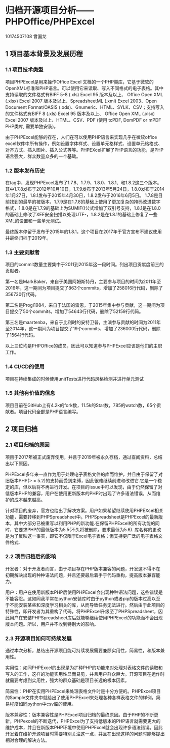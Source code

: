 # 归档开源项目分析——PHPOffice/PHPExcel

 10174507108 曾国龙

 ## 1 项目基本背景及发展历程

 ### 1.1 项目技术类型

 项目PHPExcel是用来操作Office Excel 文档的一个PHP类库，它基于微软的OpenXML标准和PHP语言。可以使用它来读取、写入不同格式的电子表格。其中支持读取的文件格式有BIFF 5-8 (.xls) Excel 95 版本及以上、
Office Open XML (.xlsx) Excel 2007 版本及以上、SpreadsheetML (.xml) Excel 2003、Open Document Format/OASIS (.ods)、Gnumeric、HTML、SYLK、CSV；支持写入的文件格式有BIFF 8 (.xls) Excel 95 版本及以上、
Office Open XML (.xlsx) Excel 2007 版本及以上、HTML、CSV、PDF (使用 tcPDF, DomPDF or mPDF PHP类库, 需要单独安装)。

由于PHPExcel能够的存在，人们在可以使用PHP语言来实现几乎在微软office excel软件中所有操作，例如设置字体样式、设置单元格样式、设置单元格格式、对齐方式、插入图片、插入公式等等。PHPEXcel扩展了PHP语言的功能，是PHP语言强大，群众数量众多的一个基础。

 ### 1.2 版本发布历史

在tag中，发现PHPExcel发布了1.7.8、1.7.9、1.8.0、1.8.1、和1.8.2这三个版本。其中1.7.8发布于2012年10月10日，1.7.9发布于2013年5月24日，1.8.0发布于2014年1月27日，1.8.1发布于2015年4月30日，1.8.2发布于2016年6月5日。
1.7.8是目前找到的最早的被版本，1.7.9是在1.7.8的基础上使用了更加复杂的掩码改进数字格式，1.8.0是在1.7.9的基础上为SUMIF()公式增加了双引号支持，1.8.1是在1.8.0的基础上修改了XEE安全扫描以处理UTF-，1.8.2是在1.8.1的基础上修复了一些XML的设置和一些单元测试。

最终版本停留于发布于2015年的1.8.1，这个项目在2017年于官方宣布不建议使用并最终归档于2019年。


 ### 1.3 主要贡献者

项目的commit数量主要集中于2011到2015年这一段时间。列出项目贡献度前三的贡献者。

第一名是MarkBaker，来自于美国阿姆斯特丹，主要参与项目的时间为2011年至2016年，这一期间为项目提交了863个commits，增加了258016行代码，删除了356730行代码。

第二名是Progi1984，来自于法国的雷恩，于2015年集中参与贡献，这一期间为项目提交了50个commits，增加了54643行代码，删除了52159行代码。

第三名是maartenba，来自于比利时的安特卫普，主演参与贡献的时间为2011年至2014年，这一期间为项目提交了19个commits，增加了236000行代码，删除了1564行代码。

以上三位均是PHPOffice的成员，因此可以知道参与PHPExcel应该是他们的主职工作。


 ### 1.4 CI/CD的使用

 项目在持续集成的时候使用unitTests进行代码风格检测并进行单元测试

 ### 1.5 其他有价值的信息

 项目目前在GitHub上有4.2k的fork数，11.5k的Star数，785的watch数，65个贡献者。项目代码全部是PHP语言编写。

 ## 2 项目归档

 ### 2.1 项目归档的原因

项目于2017年被正式废弃使用，并且于2019年被永久存档，通过查阅资料，总结出以下原因。

PHPExcel多年来一直作为用于处理电子表格文件的库而维护，并且由于保留了对旧版本PHP(> = 5.2)的支持而受到束缚，因此很难继续前进和改进它.它是一个稳定的库，但以后将不再进行开发。在项目的issue中可以发现，由于仍然保留了对低版本PHP的兼容，用户在使用更新版本的PHP时出现了许多语法错误，从而维护的成本越来越高。

针对项目的废弃，官方也给出了解决方案。用户如果希望继续使用PHPEXcel相关功能，需要转移到PHPSpreadsheet中。PHPSpreadsheet是PHPExcel的最新版本，其中大部分已被重写以利用PHP的新功能.在保留PHPExcel的所有功能的同时，它要求PHP的最低版本为5.5(不久将被删除，要求最低为5.6).
库名称的更改是为了反映这一事实，即它不仅限于Excel电子表格；但支持更广泛的电子表格文件格式.

 ### 2.2 项目归档后的影响

 开发者：对于开发者而言，由于项目存在PHP版本兼容的问题，开发这不得不在初期解决出现的种种语法问题，并且还要最后着手于代码重构，提高版本兼容能力。

 用户：用户在使用新版本PHP后使用PHPExcel会出现种种语法问题，这些错误是不能容忍。这如同我平常在python安装库时由于python或者pip的版本过高以至于不能安装某些和深度学习相关的库，从而导致任务无法进行。然后由于此项目的特殊性，即开发者为其重构了代码，将PHPExcel升级至了PHPSpreadsheet，因此用户在安装PHPSpreadsheet库后就能够继续使用PHPExcel的功能而不会出现版本问题。所以，用户并不收到特别大的影响。

 ### 2.3 开源项目如何可持续发展

通过本次分析，总结出开源项目能可持续发展需要兼顾实用性，简易性，和版本兼用性。

 实用性：如同PHPExcel的出现是为扩种PHP的功能来对处理对表格文件的读取和写入的工作，这样的功能实用性显而易见，并且用户群众巨大。开源项目在运作时就需要考虑到实用性，强大的群众基础是项目长远的根本因素。

 简易性：PHP在实用PHPExcel来处理表格文件时是十分方便的。PHPExcel项目的Sample文件夹中就给出了使用PHPExcel来处理各种各样表格文件的样例，简易程度如同python中csv库的使用。

 版本兼容性：版本兼容性是PHPExcel项目归档的最终原因。由于PHP的不断更新，PHPexcel的不断迭代，PHPExcel为了支持低版本的PHP语言就需要更大的维护成本，并且在新版本PHP环境中使用PHPExcel就会出现许多语法错误。因此开发着在维护开源项目时需要特别关注这一点，并且在出现这样的问题时能够提出相对合理的解决方法。
